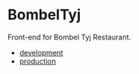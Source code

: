 # BombelTyj
Front-end for Bombel Tyj Restaurant.
  - [development](https://polite-sherbet-1d2a46.netlify.app/)
  - [production](https://profound-valkyrie-990db4.netlify.app/)